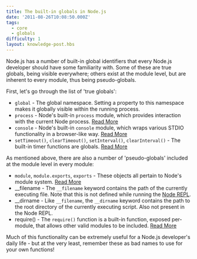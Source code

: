 ```yaml
---
title: The built-in globals in Node.js
date: '2011-08-26T10:08:50.000Z'
tags:
  - core
  - globals
difficulty: 1
layout: knowledge-post.hbs
---
```


Node.js has a number of built-in global identifiers that every Node.js developer should have some familiarity with.  Some of these are true globals, being visible everywhere; others exist at the module level, but are inherent to every module, thus being pseudo-globals.

First, let's go through the list of 'true globals':

- `global` - The global namespace.  Setting a property to this namespace makes it globally visible within the running process.
- `process` - Node's built-in `process` module, which provides interaction with the current Node process.  [Read More](/locale/en/knowledge/getting-started/the-process-module.md)
- `console` - Node's built-in `console` module, which wraps various STDIO functionality in a browser-like way.  [Read More](/locale/en/knowledge/getting-started/the-console-module.md)
- `setTimeout()`, `clearTimeout()`, `setInterval()`, `clearInterval()` - The built-in timer functions are globals. [Read More](/locale/en/knowledge/javascript-conventions/what-are-the-built-in-timer-functions.md)

As mentioned above, there are also a number of 'pseudo-globals' included at the module level in every module:

- `module`, `module.exports`, `exports` - These objects all pertain to Node's module system.  [Read More](/locale/en/knowledge/getting-started/what-is-require.md)
- __filename - The `__filename` keyword contains the path of the currently executing file.  Note that this is not defined while running the [Node REPL](/locale/en/knowledge/REPL/how-to-use-nodejs-repl.md).
- __dirname - Like `__filename`, the `__dirname` keyword contains the path to the root directory of the currently executing script.  Also not present in the Node REPL.
- require() - The `require()` function is a built-in function, exposed per-module, that allows other valid modules to be included.  [Read More](/locale/en/knowledge/getting-started/what-is-require.md)

Much of this functionality can be extremely useful for a Node.js developer's daily life - but at the very least, remember these as bad names to use for your own functions! 
